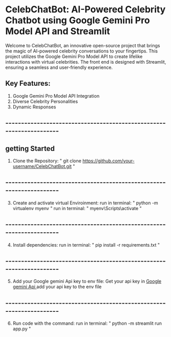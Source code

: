 <picture>
  <source media="(prefers-color-scheme: dark)" srcset="https://user-images.githubusercontent.com/25423296/163456776-7f95b81a-f1ed-45f7-b7ab-8fa810d529fa.png](https://wgmimedia.com/wp-content/uploads/2023/05/How-to-Make-AI-Images-of-Celebrities.jpg">
 
</picture>

# CelebChatBot: AI-Powered Celebrity Chatbot using Google Gemini Pro Model API and Streamlit
Welcome to CelebChatBot, an innovative open-source project that brings the magic of AI-powered celebrity conversations to your fingertips. This project utilizes the Google Gemini Pro Model API to create lifelike interactions with virtual celebrities. The front end is designed with Streamlit, ensuring a seamless and user-friendly experience.

## Key Features:
1. Google Gemini Pro Model API Integration
2. Diverse Celebrity Personalities
3. Dynamic Responses
## --------------------------------------------------------------------
## getting Started
  1) Clone the Repository:
    " git clone https://github.com/your-username/CelebChatBot.git "
## --------------------------------------------------------------------
  3) Create and activate virtual Enviroinment:
     run in terminal: " python -m virtualenv myenv "
     run in terminal: "  myenv\Scripts\activate   "
## --------------------------------------------------------------------
  4) Install dependencies:
      run in terminal: " pip install -r requirements.txt  "
## --------------------------------------------------------------------
  5) Add your Google gemini Api key to env file:
      Get your api key in [Google gemini Api ](https://makersuite.google.com/app/apikey)
      add your api key to the env file
## --------------------------------------------------------------------
  6) Run code with the command:
       run in terminal: "  python -m streamlit run app.py  "

     

       
     
